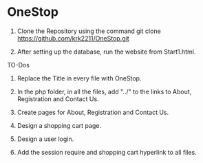 # OneStop
1. Clone the Repository using the command
git clone https://github.com/krk2211/OneStop.git

2. After setting up the database, run the website from Start1.html.


TO-Dos

1. Replace the Title in every file with OneStop.

2. In the php folder, in all the files, add "../" to the links to About, Registration and Contact Us.

3. Create pages for About, Registration and Contact Us.

4. Design a shopping cart page.

5. Design a user login.

6. Add the session require and shopping cart hyperlink to all files.
